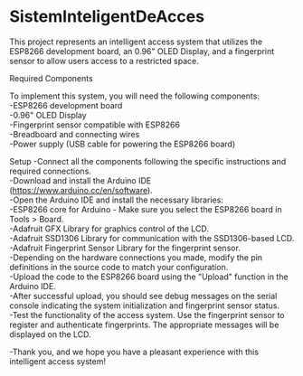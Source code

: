 # SistemInteligentDeAcces
This project represents an intelligent access system that utilizes the ESP8266 development board, an 0.96" OLED Display, and a fingerprint sensor to allow users access to a restricted space. <br>

Required Components

To implement this system, you will need the following components: <br>
-ESP8266 development board <br>
-0.96" OLED Display <br>
-Fingerprint sensor compatible with ESP8266 <br>
-Breadboard and connecting wires <br>
-Power supply (USB cable for powering the ESP8266 board) <br>

Setup
-Connect all the components following the specific instructions and required connections. <br>
-Download and install the Arduino IDE (https://www.arduino.cc/en/software). <br>
-Open the Arduino IDE and install the necessary libraries: <br>
  -ESP8266 core for Arduino - Make sure you select the ESP8266 board in Tools > Board. <br>
  -Adafruit GFX Library for graphics control of the LCD. <br>
  -Adafruit SSD1306 Library for communication with the SSD1306-based LCD. <br>
  -Adafruit Fingerprint Sensor Library for the fingerprint sensor. <br>
-Depending on the hardware connections you made, modify the pin definitions in the source code to match your configuration. <br>
-Upload the code to the ESP8266 board using the "Upload" function in the Arduino IDE. <br>
-After successful upload, you should see debug messages on the serial console indicating the system initialization and fingerprint sensor status. <br>
-Test the functionality of the access system. Use the fingerprint sensor to register and authenticate fingerprints. The appropriate messages will be displayed on the LCD. <br>

-Thank you, and we hope you have a pleasant experience with this intelligent access system!
